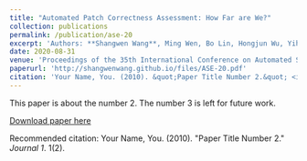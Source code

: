 ```yaml
---
title: "Automated Patch Correctness Assessment: How Far are We?"
collection: publications
permalink: /publication/ase-20
excerpt: 'Authors: **Shangwen Wang**, Ming Wen, Bo Lin, Hongjun Wu, Yihao Qin, Deqing Zou, Xiaoguang Mao, Hai Jin'
date: 2020-08-31
venue: 'Proceedings of the 35th International Conference on Automated Software Engineering (**ASE'20, CCF-A**)'
paperurl: 'http://shangwenwang.github.io/files/ASE-20.pdf'
citation: 'Your Name, You. (2010). &quot;Paper Title Number 2.&quot; <i>Journal 1</i>. 1(2).'
---
```

This paper is about the number 2. The number 3 is left for future work.

[Download paper here](http://shangwenwang.github.io/files/ASE-20.pdf)

Recommended citation: Your Name, You. (2010). "Paper Title Number 2." <i>Journal 1</i>. 1(2).
